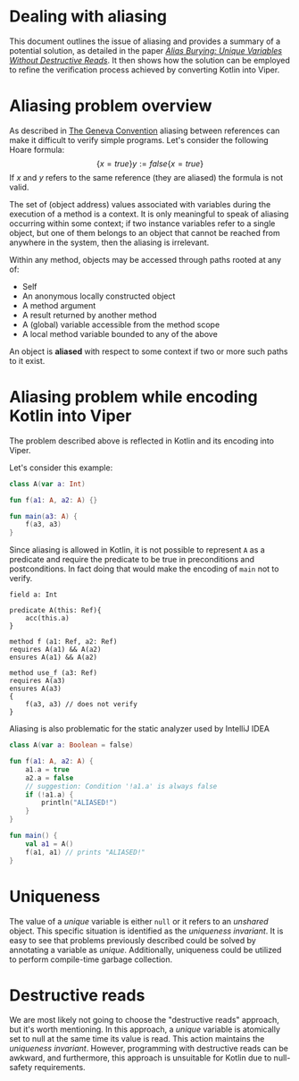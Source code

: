 # Dealing with aliasing

This document outlines the issue of aliasing and provides a summary of a potential solution, as detailed in the paper [
*Alias Burying: Unique Variables Without Destructive Reads*](https://onlinelibrary.wiley.com/doi/abs/10.1002/spe.370).
It then shows how the solution can be employed to refine the verification process achieved by converting Kotlin into
Viper.

# Aliasing problem overview

As described in [The Geneva Convention](https://dl.acm.org/doi/pdf/10.1145/130943.130947) aliasing between references
can make it difficult to verify simple programs.
Let's consider the following Hoare formula: $$\{x = true\} y := false \{x = true\}$$ If $x$ and $y$ refers to the same
reference (they are aliased) the formula is not valid.

The set of (object address) values associated with variables during the execution of a method is a context. It is only
meaningful to speak of aliasing occurring within some context; if two instance variables refer to a single object, but
one of them belongs to an object that cannot be reached from anywhere in the system, then the
aliasing is irrelevant.

Within any method, objects may be accessed through paths rooted at any of:

- Self
- An anonymous locally constructed object
- A method argument
- A result returned by another method
- A (global) variable accessible from the method scope
- A local method variable bounded to any of the above

An object is **aliased** with respect to some context if two or more such paths to it exist.

# Aliasing problem while encoding Kotlin into Viper

The problem described above is reflected in Kotlin and its encoding into Viper.

Let's consider this example:

```kotlin
class A(var a: Int)

fun f(a1: A, a2: A) {}

fun main(a3: A) {
    f(a3, a3)
}
```

Since aliasing is allowed in Kotlin, it is not possible to represent `A` as a predicate and require the predicate to be
true in preconditions and postconditions. In fact doing that would make the encoding of `main` not to verify.

```
field a: Int

predicate A(this: Ref){
    acc(this.a)
}

method f (a1: Ref, a2: Ref)
requires A(a1) && A(a2)
ensures A(a1) && A(a2)

method use_f (a3: Ref)
requires A(a3)
ensures A(a3)
{
    f(a3, a3) // does not verify
}
```

Aliasing is also problematic for the static analyzer used by IntelliJ IDEA

```kt
class A(var a: Boolean = false)

fun f(a1: A, a2: A) {
    a1.a = true
    a2.a = false
    // suggestion: Condition '!a1.a' is always false 
    if (!a1.a) {
        println("ALIASED!")
    }
}

fun main() {
    val a1 = A()
    f(a1, a1) // prints "ALIASED!"
}
```

# Uniqueness

The value of a *unique* variable is either `null` or it refers to an *unshared* object. This specific situation is
identified as the *uniqueness invariant*.
It is easy to see that problems previously described could be solved by annotating a variable as *unique*. Additionally,
uniqueness could be utilized to perform compile-time garbage collection.

# Destructive reads

We are most likely not going to choose the "destructive reads" approach, but it's worth mentioning.
In this approach, a *unique* variable is atomically set to null at the same time its value is read. This action
maintains the *uniqueness invariant*. However, programming with destructive reads can be awkward, and furthermore, this
approach is unsuitable for Kotlin due to null-safety requirements.
